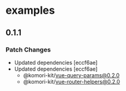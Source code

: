 # examples

## 0.1.1

### Patch Changes

- Updated dependencies [eccf6ae]
- Updated dependencies [eccf6ae]
  - @komori-kit/vue-query-params@0.2.0
  - @komori-kit/vue-router-helpers@0.2.0
